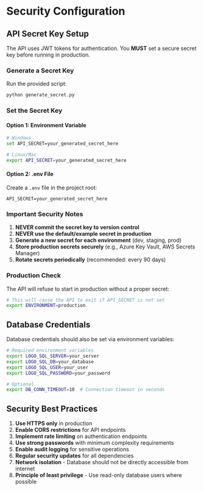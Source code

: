 # Security Configuration

## API Secret Key Setup

The API uses JWT tokens for authentication. You **MUST** set a secure secret key before running in production.

### Generate a Secret Key

Run the provided script:
```bash
python generate_secret.py
```

### Set the Secret Key

#### Option 1: Environment Variable
```bash
# Windows
set API_SECRET=your_generated_secret_here

# Linux/Mac
export API_SECRET=your_generated_secret_here
```

#### Option 2: .env File
Create a `.env` file in the project root:
```
API_SECRET=your_generated_secret_here
```

### Important Security Notes

1. **NEVER commit the secret key to version control**
2. **NEVER use the default/example secret in production**
3. **Generate a new secret for each environment** (dev, staging, prod)
4. **Store production secrets securely** (e.g., Azure Key Vault, AWS Secrets Manager)
5. **Rotate secrets periodically** (recommended: every 90 days)

### Production Check

The API will refuse to start in production without a proper secret:
```bash
# This will cause the API to exit if API_SECRET is not set
export ENVIRONMENT=production
```

## Database Credentials

Database credentials should also be set via environment variables:

```bash
# Required environment variables
export LOGO_SQL_SERVER=your_server
export LOGO_SQL_DB=your_database
export LOGO_SQL_USER=your_user
export LOGO_SQL_PASSWORD=your_password

# Optional
export DB_CONN_TIMEOUT=10  # Connection timeout in seconds
```

## Security Best Practices

1. **Use HTTPS only** in production
2. **Enable CORS restrictions** for API endpoints
3. **Implement rate limiting** on authentication endpoints
4. **Use strong passwords** with minimum complexity requirements
5. **Enable audit logging** for sensitive operations
6. **Regular security updates** for all dependencies
7. **Network isolation** - Database should not be directly accessible from internet
8. **Principle of least privilege** - Use read-only database users where possible